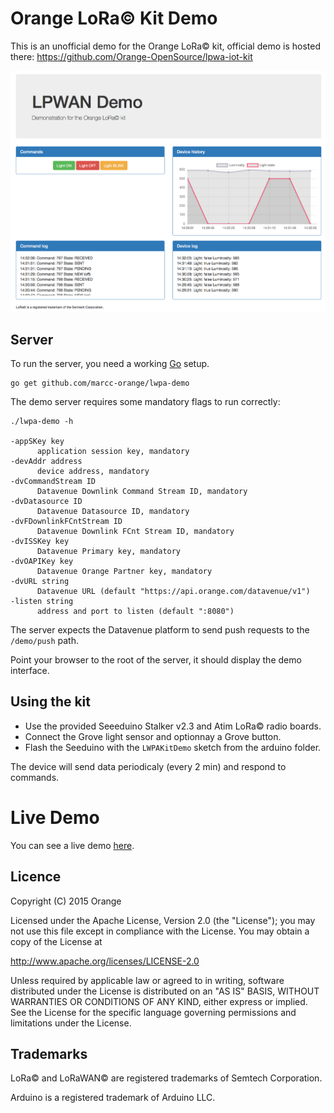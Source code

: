 # Orange LoRa© Kit Demo

This is an unofficial demo for the Orange LoRa© kit, official demo is hosted there: https://github.com/Orange-OpenSource/lpwa-iot-kit

![Demo](lpwan-demo.png)

## Server

To run the server, you need a working [Go](http://golang.org) setup.

    go get github.com/marcc-orange/lwpa-demo

The demo server requires some mandatory flags to run correctly:

```
./lwpa-demo -h

-appSKey key
      application session key, mandatory
-devAddr address
      device address, mandatory
-dvCommandStream ID
      Datavenue Downlink Command Stream ID, mandatory
-dvDatasource ID
      Datavenue Datasource ID, mandatory
-dvFDownlinkFCntStream ID
      Datavenue Downlink FCnt Stream ID, mandatory
-dvISSKey key
      Datavenue Primary key, mandatory
-dvOAPIKey key
      Datavenue Orange Partner key, mandatory
-dvURL string
      Datavenue URL (default "https://api.orange.com/datavenue/v1")
-listen string
      address and port to listen (default ":8080")
```

The server expects the Datavenue platform to send push requests to the `/demo/push` path.

Point your browser to the root of the server, it should display the demo interface.

## Using the kit

* Use the provided Seeeduino Stalker v2.3 and Atim LoRa© radio boards.
* Connect the Grove light sensor and optionnay a Grove button.
* Flash the Seeduino with the `LWPAKitDemo` sketch from the arduino folder.

The device will send data periodicaly (every 2 min) and respond to commands.

# Live Demo

You can see a live demo [here](http://lwpa-dev.kermit.orange-labs.fr/).

## Licence

Copyright (C) 2015 Orange

Licensed under the Apache License, Version 2.0 (the "License");
you may not use this file except in compliance with the License.
You may obtain a copy of the License at

  http://www.apache.org/licenses/LICENSE-2.0

Unless required by applicable law or agreed to in writing, software
distributed under the License is distributed on an "AS IS" BASIS,
WITHOUT WARRANTIES OR CONDITIONS OF ANY KIND, either express or implied.
See the License for the specific language governing permissions and
limitations under the License.

## Trademarks

LoRa© and LoRaWAN© are registered trademarks of Semtech Corporation.

Arduino is a registered trademark of Arduino LLC.
